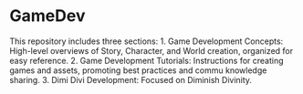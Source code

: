 # GameDev
This repository includes three sections:  1. Game Development Concepts: High-level overviews of Story, Character, and World creation, organized for easy reference. 2. Game Development Tutorials: Instructions for creating games and assets, promoting best practices and commu knowledge sharing. 3. Dimi Divi Development: Focused on Diminish Divinity.
